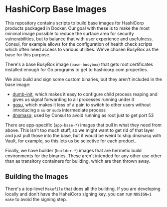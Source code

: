 # HashiCorp Base Images

This repository contains scripts to build base images for HashiCorp products packaged in Docker. Our goal with these is to make the most minimal image possible to reduce the surface area for security vulnerabilities, but to balance that with user experience and usefulness. Consul, for example allows for the configuration of health check scripts which often need access to various utilities. We've chosen BusyBox as the base for this purpose.

There's a base BusyBox image (`base-busybox`) that gets root certificates installed enough for Go programs to get to hashicorp.com properties.

We also build and sign some custom binaries, but they aren't included in the base image:
* [dumb-init](https://github.com/Yelp/dumb-init), which makes it easy to configure child process reaping and gives us signal forwarding to all processes running under it
* [gosu](https://github.com/tianon/gosu), which makes it less of a pain to switch to other users without introducing a `su` or `sudo` intermediate process
* [dnsmasq](http://www.thekelleys.org.uk/dnsmasq/doc.html), used by Consul to avoid running as root just to get port 53

There are app-specific (`app-base-*`) images that pull in what they need from above. This isn't too much stuff, so we might want to get rid of that layer and just pull those into the base, but it would be weird to ship dnsmasq with Vault, for example, so this lets us be selective for each product.

Finally, we have builder (`builder-*`) images that are hermetic build environments for the binaries. These aren't intended for any other use other than as transitory containers for building, which are then thrown away.

## Building the Images

There's a top-level `Makefile` that does all the building. If you are developing locally and don't have the HahsiCorp signing key, you can run `NOSIGN=1 make` to avoid the signing step.
